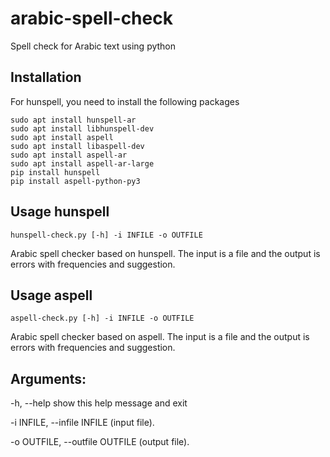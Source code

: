 # arabic-spell-check

Spell check for Arabic text using python 

## Installation 
For hunspell, you need to install the following packages 
```
sudo apt install hunspell-ar
sudo apt install libhunspell-dev
sudo apt install aspell
sudo apt install libaspell-dev
sudo apt install aspell-ar
sudo apt install aspell-ar-large
pip install hunspell
pip install aspell-python-py3
```
## Usage hunspell 
```hunspell-check.py [-h] -i INFILE -o OUTFILE```

Arabic spell checker based on hunspell. The input is a file and the output is errors with
frequencies and suggestion. 

## Usage aspell 
```aspell-check.py [-h] -i INFILE -o OUTFILE```

Arabic spell checker based on aspell. The input is a file and the output is errors with
frequencies and suggestion. 

## Arguments:
  -h, --help            show this help message and exit
  
  -i INFILE, --infile INFILE (input file).
                        
  -o OUTFILE, --outfile OUTFILE (output file).



